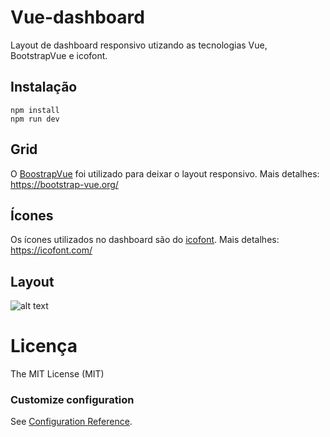 # Vue-dashboard
Layout de dashboard responsivo utizando as tecnologias Vue, BootstrapVue e icofont.

## Instalação
```
npm install
npm run dev
```
## Grid
O [BoostrapVue](https://bootstrap-vue.org/) foi utilizado para deixar o layout responsivo.
Mais detalhes: https://bootstrap-vue.org/

## Ícones
Os ícones utilizados no dashboard são do [icofont](https://icofont.com/).
Mais detalhes: https://icofont.com/

## Layout

![alt text](https://atividadeon.com.br/static/img/dashboard-vue.png)

# Licença

The MIT License (MIT)

### Customize configuration
See [Configuration Reference](https://cli.vuejs.org/config/).
